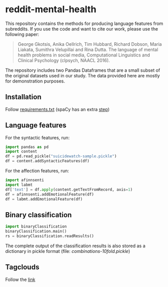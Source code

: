 # reddit-mental-health
This repository contains the methods for producing language features from subreddits. If you use the code and want to cite our work, please use the following paper:

> George Gkotsis, Anika Oellrich, Tim Hubbard, Richard Dobson, Maria Liakata, Sumithra Velupillai and Rina Dutta. The language of mental health problems in social media, Computational Linguistics and Clinical Psychology (clpsych, NAACL 2016).


The repository includes two Pandas Dataframes that are a small subset of the original datasets used in our study. The data provided here are mostly for demonstration purposes.

## Installation

Follow [requirements.txt](blob/master/requirements.txt) (spaCy has an extra [step](https://spacy.io/#install))

## Language features

For the syntactic features, run:

```python
import pandas as pd
import content
df = pd.read_pickle("suicidewatch-sample.pickle")
df = content.addSyntacticFeatures(df)
```

For the affection features, run:
```python
import afinnsenti
import labmt
df['text'] = df.apply(content.getTextFromRecord, axis=1)
df = afinnsenti.addEmotionalFeature(df)
df = labmt.addEmotionalFeature(df)
```




## Binary classification
```python
import binaryClassification
binaryClassification.main()
rs = binaryClassification.readResults()
```
The complete output of the classification results is also stored as a dictionary in pickle format (file: *combinations-10fold.pickle*)

## Tagclouds
Follow the [link](tagclouds)